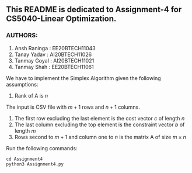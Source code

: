 ## This README is dedicated to Assignment-4 for CS5040-Linear Optimization.

### AUTHORS:
1. Ansh Raninga : EE20BTECH11043
2. Tanay Yadav : AI20BTECH11026
3. Tanmay Goyal : AI20BTECH11021
4. Tanmay Shah : EE20BTECH11061

We have to implement the Simplex Algorithm given the following assumptions:
1. Rank of A is $n$ 


The input is CSV file with $m+1$ rows and $n+1$ columns. 
1. The first row excluding the last element is the cost vector $c$ of length $n$
2. The last column excluding the top element is the constraint vector $b$ of length $m$
3. Rows second to $m+1$ and column one to $n$ is the matrix A of size $m\times n$

Run the following commands: <br /> 
```
cd Assignment4
python3 Assignment4.py
```

